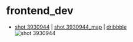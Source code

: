 # frontend_dev

- [shot 3930944](https://paveltimofeev.github.io/frontend_dev/shots_3930944/release/) | 
[shot 3930944_map](https://paveltimofeev.github.io/frontend_dev/shots_3930944_map/release/) 
| [dribbble](https://dribbble.com/shots/3930944)  
![shot 3930944](https://cdn.dribbble.com/users/1557816/screenshots/3930944/gt_server_dash_dribbble_1x.jpg)

